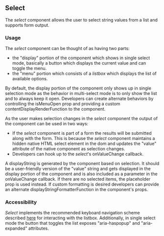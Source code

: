 ## Select
The *select* component allows the user to select string values from a list and supports form output.

### Usage
The *select* component can be thought of as having two parts:
- the "display" portion of the component which shows in single select mode, basically a button which displays the current value and can toggle the menu.
- the "menu" portion which consists of a *listbox* which displays the list of available options.

By default, the display portion of the component only shows up in single selection mode as the behavior in multi-select mode is to only show the list and to always keep it open. Developers can create alternate behaviors by controlling the isMenuOpen prop and providing a custom contentDisplayRenderFunction to the component.

As the user makes selection changes in the *select* component the output of the component can be used in two ways:
- If the *select* component is part of a form the results will be submitted along with the form. This is because the *select* component maintains a hidden native HTML select element in the dom and updates the "value" attribute of the native component as selection changes.
- Developers can hook up to the *select*'s onValueChange callback.

A displayString is generated by the component based on selection.  It should be a user-friendly version of the "value" string and gets displayed in the display portion of the component and is also included as a parameter in the onValueChange callback. If there are no selected items, the placeholder prop is used instead. If custom formatting is desired developers can provide an alternate displayStringFormatterFunction in the component's props.

### Accessibility
*Select* implements the recommended keyboard navigation scheme described [here](https://www.w3.org/TR/wai-aria-practices-1.1/#Listbox) for interacting with the listbox.  Additionally, in single select mode the button that toggles the list exposes "aria-haspopup" and "aria-expanded" attributes.
